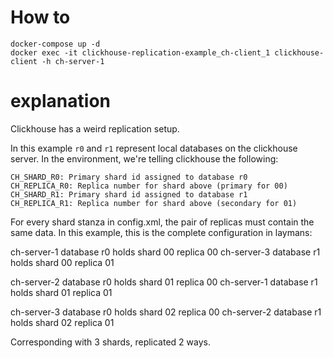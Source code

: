 
# How to

    docker-compose up -d
    docker exec -it clickhouse-replication-example_ch-client_1 clickhouse-client -h ch-server-1


# explanation

Clickhouse has a weird replication setup.

In this example `r0` and `r1` represent local databases on the clickhouse
server.  In the environment, we're telling clickhouse the following:

    CH_SHARD_R0: Primary shard id assigned to database r0
    CH_REPLICA_R0: Replica number for shard above (primary for 00)
    CH_SHARD_R1: Primary shard id assigned to database r1
    CH_REPLICA_R1: Replica number for shard above (secondary for 01)

For every shard stanza in config.xml, the pair of replicas must contain the
same data.  In this example, this is the complete configuration in laymans:

  ch-server-1 database r0 holds shard 00 replica 00
  ch-server-3 database r1 holds shard 00 replica 01

  ch-server-2 database r0 holds shard 01 replica 00
  ch-server-1 database r1 holds shard 01 replica 01

  ch-server-3 database r0 holds shard 02 replica 00
  ch-server-2 database r1 holds shard 02 replica 01

Corresponding with 3 shards, replicated 2 ways.
